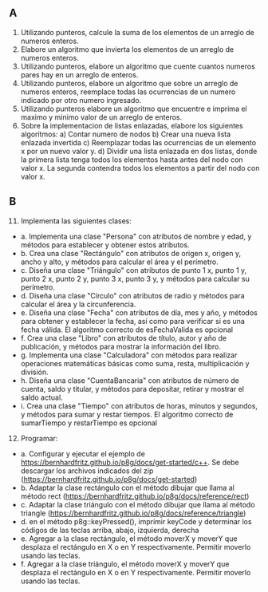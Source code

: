 ## A
1. Utilizando punteros, calcule la suma de los elementos de un arreglo de numeros enteros.
2. Elabore un algoritmo que invierta los elementos de un arreglo de numeros enteros.
3. Utilizando punteros, elabore un algoritmo que cuente cuantos numeros pares hay en un arreglo de enteros.
4. Utilizando punteros, elabore un algoritmo que sobre un arreglo de numeros enteros, reemplace todas las ocurrencias de un numero indicado por otro numero ingresado.
5. Utilizando punteros elabore un algoritmo que encuentre e imprima el maximo y minimo valor de un arreglo de enteros.
6. Sobre la implementacion de listas enlazadas, elabore los siguientes algoritmos:
a) Contar numero de nodos
b) Crear una nueva lista enlazada invertida
c) Reemplazar todas las ocurrencias de un elemento x por un nuevo valor y.
d) Dividir una lista enlazada en dos listas, donde la primera lista tenga todos los elementos hasta antes del nodo con valor x. La segunda contendra todos los elementos a partir del nodo con valor x.

## B
11. Implementa las siguientes clases:
   - a. Implementa una clase "Persona" con atributos de nombre y edad, y métodos para establecer y obtener estos atributos.
   - b. Crea una clase "Rectángulo" con atributos de origen x, origen y, ancho y alto, y métodos para calcular el área y el perímetro.
   - c. Diseña una clase "Triángulo" con atributos de punto 1 x, punto 1 y, punto 2 x, punto 2 y, punto 3 x, punto 3 y, y métodos para calcular su perímetro.
   - d. Diseña una clase "Círculo" con atributos de radio y métodos para calcular el área y la circunferencia.
   - e. Diseña una clase "Fecha" con atributos de día, mes y año, y métodos para obtener y establecer la fecha, así como para verificar si es una fecha válida. El algoritmo correcto de esFechaValida es opcional
   - f. Crea una clase "Libro" con atributos de título, autor y año de publicación, y métodos para mostrar la información del libro.
   - g. Implementa una clase "Calculadora" con métodos para realizar operaciones matemáticas básicas como suma, resta, multiplicación y división.
   - h. Diseña una clase "CuentaBancaria" con atributos de número de cuenta, saldo y titular, y métodos para depositar, retirar y mostrar el saldo actual.
   - i. Crea una clase "Tiempo" con atributos de horas, minutos y segundos, y métodos para sumar y restar tiempos. El algoritmo correcto de sumarTiempo y restarTiempo es opcional
12. Programar:
   - a. Configurar y ejecutar el ejemplo de https://bernhardfritz.github.io/p8g/docs/get-started/c++. Se debe descargar los archivos indicados del zip (https://bernhardfritz.github.io/p8g/docs/get-started)
   - b. Adaptar la clase rectángulo con el método dibujar que llama al método rect (https://bernhardfritz.github.io/p8g/docs/reference/rect)
   - c. Adaptar la clase triángulo con el método dibujar que llama al método triangle (https://bernhardfritz.github.io/p8g/docs/reference/triangle)
   - d. en el método p8g::keyPressed(), imprimir keyCode y determinar los códigos de las teclas arriba, abajo, izquierda, derecha
   - e. Agregar a la clase rectángulo, el método moverX y moverY que desplaza el rectángulo en X o en Y respectivamente. Permitir moverlo usando las teclas.
   - f. Agregar a la clase triángulo, el método moverX y moverY que desplaza el rectángulo en X o en Y respectivamente. Permitir moverlo usando las teclas.
